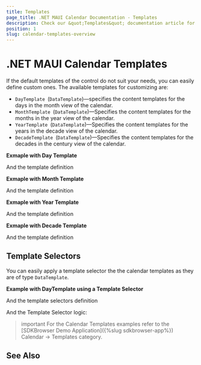 ```yaml
---
title: Templates
page_title: .NET MAUI Calendar Documentation - Templates
description: Check our &quot;Templates&quot; documentation article for Telerik Calendar for .NET MAUI control.
position: 1
slug: calendar-templates-overview
---
```


# .NET MAUI Calendar Templates

If the default templates of the control do not suit your needs, you can easily define custom ones. The available templates for customizing are:

* `DayTemplate `(`DataTemplate`)&mdash;specifies the content templates for the days in the month view of the calendar.
* `MonthTemplate `(`DataTemplate`)&mdash;Specifies the content templates for the months in the year view of the calendar.
* `YearTemplate `(`DataTemplate`)&mdash;Specifies the content templates for the years in the decade view of the calendar.
* `DecadeTemplate `(`DataTemplate`)&mdash;Specifies the content templates for the decades in the century view of the calendar.

**Exmaple with Day Template**

<snippet id='calendar-templates-daytemplate-usage'/>

And the template definition

<snippet id='calendar-templates-daytemplate-definition'/>

**Exmaple with Month Template**

<snippet id='calendar-templates-monthtemplate-usage'/>

And the template definition

<snippet id='calendar-templates-monthtemplate-definition'/>

**Exmaple with Year Template**

<snippet id='calendar-templates-yeartemplate-usage'/>

And the template definition

<snippet id='calendar-templates-yeartemplate-definition'/>

**Exmaple with Decade Template**

<snippet id='calendar-templates-decadetemplate-usage'/>

And the template definition

<snippet id='calendar-templates-decadetemplate-definition'/>

## Template Selectors

You can easily apply a template selector the the calendar templates as they are of type `DataTemplate`. 

**Example with DayTemplate using a Template Selector**

<snippet id='calendar-templates-templateselector-usage'/>

And the template selectors definition

<snippet id='calendar-templates-templateselector-definition'/>

And the Template Selector logic:

<snippet id='calendar-templates-custom-templateselector'/>

>important For the Calendar Templates examples refer to the [SDKBrowser Demo Application]({%slug sdkbrowser-app%}) Calendar -> Templates category.

## See Also

